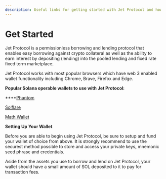 ```yaml
---
description: Useful links for getting started with Jet Protocol and how to get support
---
```


# Get Started

Jet Protocol is a permissionless borrowing and lending protocol that enables easy borrowing against crypto collateral as well as the ability to earn interest by depositing (lending) into the pooled lending and fixed rate fixed term marketplace.

Jet Protocol works with most popular browsers which have web 3 enabled wallet functionality including Chrome, Brave, Firefox and Edge.&#x20;

**Popular Solana operable wallets to use with Jet Protocol:**

****[Phantom](https://phantom.app/)

[Solflare](https://solflare.com/)

[Math Wallet](https://mathwallet.org/en-us/)

**Setting Up Your Wallet**

Before you are able to begin using Jet Protocol, be sure to setup and fund your wallet of choice from above. It is strongly recommend to use the securest method possible to store and access your private keys, mnemonic seed phrase and credentials.&#x20;

Aside from the assets you use to borrow and lend on Jet Protocol, your wallet should have a small amount of SOL deposited to it to pay for transaction fees.&#x20;
